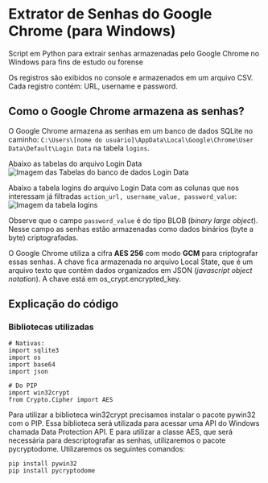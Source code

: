 # Extrator de Senhas do Google Chrome (para Windows)
Script em Python para extrair senhas armazenadas pelo Google Chrome no Windows para fins de estudo ou forense

Os registros são exibidos no console e armazenados em um arquivo CSV.
Cada registro contém: URL, username e password.

## Como o Google Chrome armazena as senhas?
O Google Chrome armazena as senhas em um banco de dados SQLite no caminho: `C:\Users\[nome do usuário]\AppData\Local\Google\Chrome\User Data\Default\Login Data` na tabela `logins`.

Abaixo as tabelas do arquivo Login Data
![Imagem das Tabelas do banco de dados Login Data](https://i.postimg.cc/cHDXrYXP/tabelas-Login-Data.jpg)

Abaixo a tabela logins do arquivo Login Data com as colunas que nos interessam já filtradas `action_url, username_value, password_value`:
![Imagem da tabela logins](https://i.postimg.cc/TPf90QsZ/tabela-logins-filtrada.jpg)

Observe que o campo `password_value` é do tipo BLOB (*binary large object*). Nesse campo as senhas estão armazenadas como dados binários (byte a byte) criptografadas.

O Google Chrome utiliza a cifra **AES 256** com modo **GCM** para criptografar essas senhas. A chave fica armazenada no arquivo Local State, que é um arquivo texto que contém dados organizados em JSON (*javascript object notation*). A chave está em os_crypt.encrypted_key.

## Explicação do código

### Bibliotecas utilizadas
```
# Nativas:
import sqlite3
import os
import base64
import json

# Do PIP
import win32crypt
from Crypto.Cipher import AES
```

Para utilizar a biblioteca win32crypt precisamos instalar o pacote pywin32 com o PIP. Essa biblioteca será utilizada para acessar uma API do Windows chamada Data Protection API. E para utilizar a classe AES, que será necessária para descriptografar as senhas, utilizaremos o pacote pycryptodome.
Utilizaremos os seguintes comandos:
```
pip install pywin32
pip install pycryptodome
```

###
